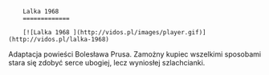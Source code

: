
        Lalka 1968 
        =============
        
        [![Lalka 1968 ](http://vidos.pl/images/player.gif)](http://vidos.pl/lalka-1968)
        
        
 Adaptacja powieści Bolesława Prusa. Zamożny kupiec wszelkimi sposobami stara się zdobyć serce ubogiej, lecz wyniosłej szlachcianki.
    